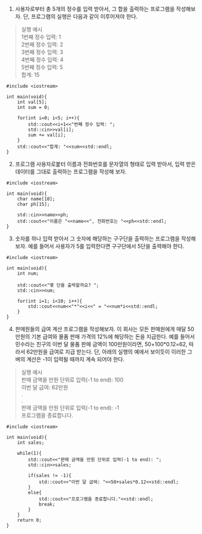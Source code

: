 1. 사용자로부터 총 5개의 정수를 입력 받아서, 그 합을 출력하는 프로그램을 작성해보자. 단, 프로그램의 실행은 다음과 같이 이루어져야 한다.
>실행 예시<br>
1번째 정수 입력: 1<br>
2번째 정수 입력: 2<br>
3번째 정수 입력: 3<br>
4번째 정수 입력: 4<br>
5번째 정수 입력: 5<br>
합계: 15<br>

```
#include <iostream>

int main(void){
    int val[5];
    int sum = 0;
    
    for(int i=0; i<5; i++){
        std::cout<<i+1<<"번째 정수 입력: ";
        std::cin>>val[i];
        sum += val[i];
    }
    std::cout<<"합계: "<<sum<<std::endl;
}
```

2. 프로그램 사용자로붙터 이름과 전화번호를 문자열의 형태로 입력 받아서, 입력 받은 데이터를 그대로 출력하는 프로그램을 작성해 보자.
```
#include <iostream>

int main(void){
    char name[10];
    char ph[15];
    
    std::cin>>name>>ph;
    std::cout<<"이름은 "<<name<<", 전화번호는 "<<ph<<std::endl;
}
```
3. 숫자를 하나 입력 받아서 그 숫자에 해당하는 구구단을 출력하는 프로그램을 작성해 보자. 예를 들어서 사용자가 5를 입력한다면 구구단에서 5단을 출력해야 한다.
```
#include <iostream>

int main(void){
    int num;

    std::cout<<"몇 단을 출력할까요? ";
    std::cin>>num;
    
    for(int i=1; i<10; i++){
        std::cout<<num<<"*"<<i<<" = "<<num*i<<std::endl;
    }
}
```

4. 판매원들의 급여 계산 프로그램을 작성해보자. 이 회사는 모든 판매원에게 매달 50만원의 기본 급여와 물품 판매 가격의 12%에 해당하는 돈을 지급한다.
예를 들어서 민수라는 친구의 이번 달 물품 판매 금액이 100만원이라면, 50+100*0.12=62, 따라서 62만원을 급여로 지급 받는다. 
단, 아래의 실행의 예에서 보이듯이 이러한 그벼의 계산은 -1이 입력될 때까지 계속 되어야 한다.
>실행 예시<br>
판매 금액을 만원 단위로 입력(-1 to end): 100<br>
이번 달 급여: 62만원<br>
.<br>
.<br>
판매 금액을 만원 단위로 입력(-1 to end): -1<br>
프로그램을 종료합니다.<br>

```
#include <iostream>

int main(void){
    int sales;

    while(1){
        std::cout<<"판매 금액을 만원 단위로 입력(-1 to end): ";
        std::cin>>sales;

        if(sales != -1){
            std::cout<<"이번 달 급여: "<<50+sales*0.12<<std::endl;
        }
        else{
            std::cout<<"프로그램을 종료합니다."<<std::endl;
            break;
        }
    }
    return 0;
}
```
